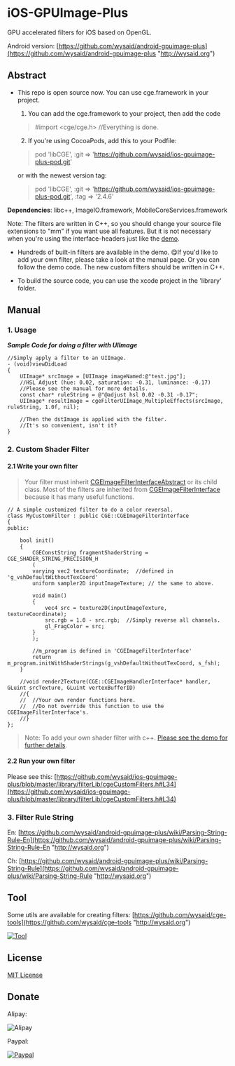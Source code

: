# iOS-GPUImage-Plus 
GPU accelerated filters for iOS based on OpenGL. 

Android version: [https://github.com/wysaid/android-gpuimage-plus](https://github.com/wysaid/android-gpuimage-plus "http://wysaid.org")

## Abstract ##

* This repo is open source now. You can use cge.framework in your project.

    1. You can add the cge.framework to your project, then add the code
    >#import <cge/cge.h>
    >//Everything is done.

    2. If you're using CocoaPods, add this to your Podfile:
    >pod 'libCGE', :git => 'https://github.com/wysaid/ios-gpuimage-plus-pod.git'

    or with the newest version tag:
    >pod 'libCGE', :git => 'https://github.com/wysaid/ios-gpuimage-plus-pod.git', :tag => '2.4.6'

__Dependencies__:  libc++, ImageIO.framework, MobileCoreServices.framework

Note: The filters are written in C++, so you should change your source file extensions to "mm" if you want use all features. But it is not necessary when you're using the interface-headers just like the [demo](https://github.com/wysaid/ios-gpuimage-plus/tree/master/demo/cgeDemo).

* Hundreds of built-in filters are available in the demo. 😋If you'd like to add your own filter, please take a look at the manual page. Or you can follow the demo code. The new custom filters should be written in C++.

* To build the source code, you can use the xcode project in the 'library' folder.

## Manual ##

### 1. Usage ###

___Sample Code for doing a filter with UIImage___
```
//Simply apply a filter to an UIImage.
- (void)viewDidLoad
{
    UIImage* srcImage = [UIImage imageNamed:@"test.jpg"];
    //HSL Adjust (hue: 0.02, saturation: -0.31, luminance: -0.17)
    //Please see the manual for more details.
    const char* ruleString = @"@adjust hsl 0.02 -0.31 -0.17";
    UIImage* resultImage = cgeFilterUIImage_MultipleEffects(srcImage, ruleString, 1.0f, nil);

    //Then the dstImage is applied with the filter.
    //It's so convenient, isn't it?
}
```

### 2. Custom Shader Filter ###

#### 2.1 Write your own filter ####
>Your filter must inherit [CGEImageFilterInterfaceAbstract](https://github.com/wysaid/ios-gpuimage-plus/blob/master/library/cge/include/cgeImageFilter.h#L39) or its child class. Most of the filters are inherited from [CGEImageFilterInterface](https://github.com/wysaid/ios-gpuimage-plus/blob/master/library/cge/include/cgeImageFilter.h#L54) because it has many useful functions.

```
// A simple customized filter to do a color reversal.
class MyCustomFilter : public CGE::CGEImageFilterInterface
{
public:
    
    bool init()
    {
        CGEConstString fragmentShaderString = CGE_SHADER_STRING_PRECISION_H
        (
        varying vec2 textureCoordinate;  //defined in 'g_vshDefaultWithoutTexCoord'
        uniform sampler2D inputImageTexture; // the same to above.

        void main()
        {
            vec4 src = texture2D(inputImageTexture, textureCoordinate);
            src.rgb = 1.0 - src.rgb;  //Simply reverse all channels.
            gl_FragColor = src;
        }
        );

        //m_program is defined in 'CGEImageFilterInterface'
        return m_program.initWithShaderStrings(g_vshDefaultWithoutTexCoord, s_fsh);
    }

    //void render2Texture(CGE::CGEImageHandlerInterface* handler, GLuint srcTexture, GLuint vertexBufferID)
    //{
    //  //Your own render functions here.
    //  //Do not override this function to use the CGEImageFilterInterface's.
    //}
};
```

>Note: To add your own shader filter with c++. [Please see the demo for further details](https://github.com/wysaid/ios-gpuimage-plus/blob/master/library/filterLib/CustomFilter_N.cpp).

#### 2.2 Run your own filter ####

Please see this: [https://github.com/wysaid/ios-gpuimage-plus/blob/master/library/filterLib/cgeCustomFilters.h#L34](https://github.com/wysaid/ios-gpuimage-plus/blob/master/library/filterLib/cgeCustomFilters.h#L34)

### 3. Filter Rule String ###

En: [https://github.com/wysaid/android-gpuimage-plus/wiki/Parsing-String-Rule-En](https://github.com/wysaid/android-gpuimage-plus/wiki/Parsing-String-Rule-En "http://wysaid.org")

Ch: [https://github.com/wysaid/android-gpuimage-plus/wiki/Parsing-String-Rule](https://github.com/wysaid/android-gpuimage-plus/wiki/Parsing-String-Rule "http://wysaid.org")

## Tool ##

Some utils are available for creating filters: [https://github.com/wysaid/cge-tools](https://github.com/wysaid/cge-tools "http://wysaid.org")

[![Tool](https://raw.githubusercontent.com/wysaid/cge-tools/master/screenshots/0.jpg "cge-tool")](https://github.com/wysaid/cge-tools)

## License ##

[MIT License](https://github.com/wysaid/ios-gpuimage-plus/blob/master/LICENSE)

## Donate ##

Alipay:

![Alipay](https://raw.githubusercontent.com/wysaid/ios-gpuimage-plus/master/screenshots/alipay.jpg "alipay")

Paypal: 

[![Paypal](https://www.paypalobjects.com/en_US/i/btn/btn_donateCC_LG.gif "Paypal")](http://blog.wysaid.org/p/donate.html)
